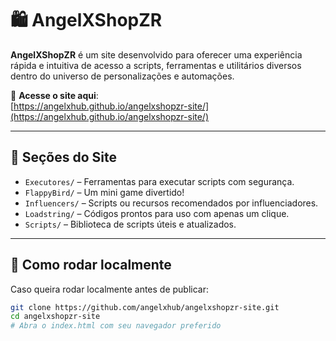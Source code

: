 # 🛍️ AngelXShopZR

**AngelXShopZR** é um site desenvolvido para oferecer uma experiência rápida e intuitiva de acesso a scripts, ferramentas e utilitários diversos dentro do universo de personalizações e automações.

🔗 **Acesse o site aqui**:  
[https://angelxhub.github.io/angelxshopzr-site/](https://angelxhub.github.io/angelxshopzr-site/)

---

## 📁 Seções do Site

- `Executores/` – Ferramentas para executar scripts com segurança.
- `FlappyBird/` – Um mini game divertido!
- `Influencers/` – Scripts ou recursos recomendados por influenciadores.
- `Loadstring/` – Códigos prontos para uso com apenas um clique.
- `Scripts/` – Biblioteca de scripts úteis e atualizados.

---

## 🚀 Como rodar localmente

Caso queira rodar localmente antes de publicar:

```bash
git clone https://github.com/angelxhub/angelxshopzr-site.git
cd angelxshopzr-site
# Abra o index.html com seu navegador preferido
